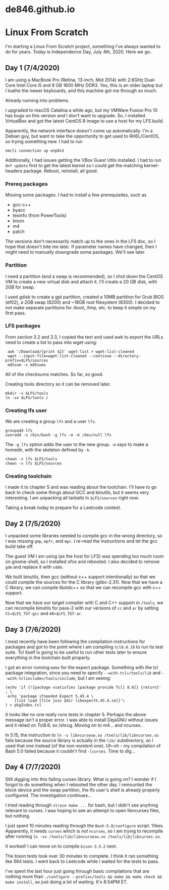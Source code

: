 # de846.github.io

# Linux From Scratch
I'm starting a Linux From Scratch project, something I've always wanted to do for years.
Today is Independence Day, July 4th, 2020. Here we go..

## Day 1 (7/4/2020)
I am using a MacBook Pro (Retina, 13-inch, Mid 2014) with 2.6GHz Dual-Core Intel Core i5 and 8 GB 1600 MHz DDR3. Yes, this is an older laptop but I loathe the newer keyboards, and this machine got me through so much.

Already running into problems.

I upgraded to macOS Catalina a while ago, but my VMWare Fusion Pro 10 has bugs on this version and I don't want to upgrade. So, I installed VirtualBox and got the latest CentOS 8 image to use a host for my LFS build.

Apparently, the network interface doesn't come up automatically. I'm a Debian guy, but want to take the opportunity to get used to RHEL/CentOS, so trying something new. I had to run
```
nmcli connection up enp0s3
```

Additionally, I had issues getting the VBox Guest Utils installed. I had to run `dnf update` first to get the latest kernel so I could get the matching kernel-headers package. Reboot, reinstall, all good.

### Prereq packages
Missing some packages. I had to install a few prerequisites, such as
- gcc-c++
- byacc
- texinfo (from PowerTools)
- bison
- m4
- patch

The versions don't necessarily match up to the ones in the LFS doc, so I hope that doesn't bite me later. If parameter names have changed, then I might need to manually downgrade some packages. We'll see later.

### Partition
I need a partition (and a swap is recommended), so I shut down the CentOS VM to create a new virtual disk and attach it. I'll create a 20 GB disk, with 2GB for swap.

I used gdisk to create a gpt partition, created a 10MB partition for Grub BIOS (ef02), a 2GB swap (8200) and ~18GB root filesystem (8300). I decided to not make separate partitions for /boot, /tmp, etc. to keep it simple on my first pass.

### LFS packages
From section 3.2 and 3.3, I copied the text and used awk to export the URLs need to create a list to pass into wget using:
```
 awk '/Download/{print $2}' wget-list > wget-list-cleaned
 wget --input-file=wget-list-cleaned --continue --directory-prefix=$LFS/sources
 md5sum -c md5sums
```
All of the checksums matches. So far, so good.

Creating tools directory so it can be removed later.
```
mkdir -v $LFS/tools
ln -sv $LFS/tools /
```

### Creating lfs user
We are creating a group `lfs` and a user `lfs`.
```
groupadd lfs
useradd -s /bin/bash -g lfs -m -k /dev/null lfs
```
The `-g lfs` option adds the user to the new group. `-m` says to make a homedir, with the skeleton defined by `-k`.

```
chown -v lfs $LFS/tools
chown -v lfs $LFS/sources
```

### Creating toolchain
I made it to chapter 5 and was reading about the toolchain. I'll have to go back to check some things about GCC and binutils, but it seems very interesting. I am unpacking all tarballs in `$LFS/sources` right now.

Taking a break today to prepare for a Leetcode contest.

## Day 2 (7/5/2020)

I unpacked some libraries needed to compile gcc in the wrong directory, so I was missing `gmp`, `mpfr`, and `mpc`. I re-read the instructions and let the gcc build take off.

The guest VM I am using (as the host for LFS) was spending too much room on gnome-shell, so I installed xfce and rebooted. I also decided to remove `gdm` and replace it with `sddm`.

We built binutils, then gcc (without c++ support intentionally) so that we could compile the sources for the C library (glibc-2.31). Now that we have a C library, we can compile libstdc++ so that we can recompile gcc with c++ support.

Now that we have our target compiler with C and C++ support in `/tools`, we can recompile binutils for pass-2 with our versions of `cc` and `ar` by setting `CC=$LFS_TGT-gcc` and `AR=$LFS_TGT-ar`.

## Day 3 (7/6/2020)

I most recently have been following the compilation instructions for packages and got to the point where I am compiling `tcl8.6.10` to run its test suite. Tcl itself is going to be useful to run other tests later to ensure everything in the toolchain built properly.

I got an error running `make` for the expect package. Something with the tcl package integration, since you need to specify `--with-tcl=/tools/lib` and `--with-tclinclude=/tools/include`, but I am seeing:
```
(echo 'if {![package vsatisfies [package provide Tcl] 8.6]} {return}' ; \
 echo 'package ifneeded Expect 5.45.4 \
    [list load [file join $dir libexpect5.45.4.so]]'\
) > pkgIndex.tcl
```
It looks like no one really runs tests in chapter 5. Perhaps the above message isn't a proper error. I was able to install DejaGNU without issues and it relied on Tcl8.6, so /shrug. Moving on to m4... and ncurses..

In 5.15, the instruction to `ln -s libncursesw.so /tools/lib/libncurses.so` fails because the source library is actually in the `lib/` subdirectory, so I used that one instead (of the non-existent one). Uh-oh - my compilation of Bash 5.0 failed because it couldn't find `-lcurses`. Time to dig...

## Day 4 (7/7/2020)

Still digging into this failing curses library. What is going on? I wonder if I forgot to do something when I rebooted the other day. I remounted the block device and the swap partition, the lfs user's shell is already properly configured. The investigation continues...

I tried reading through `strace make ...` for bash, but I didn't see anything relevant to curses. I was hoping to see an attempt to open libncurses files, but nothing.

I just spent 10 minutes reading through the `Bash-5.0/configure` script. Yikes. Apparently, it needs `curses` which is _not_ `ncurses`, so I am trying to recompile after running `ln -sv /tools/lib/libncursesw.so /tools/lib/libcurses.so`.

It worked! I can move on to compile `bison-3.5.2` next.

The bison tests took over 30 minutes to complete. I think it ran something like 564 tests. I went back to Leetcode while I waited for the tests to pass.

I've spent the last hour just going through basic compilations that are nothing more than `./configure --prefix=/tools && make && make check && make install`, so just doing a lot of waiting. It's 8:54PM ET.

